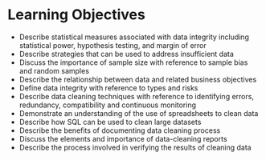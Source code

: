 # Learning Objectives
- Describe statistical measures associated with data integrity including statistical power, hypothesis testing, and margin of error
- Describe strategies that can be used to address insufficient data
- Discuss the importance of sample size with reference to sample bias and random samples
- Describe the relationship between data and related business objectives
- Define data integrity with reference to types and risks
- Describe data cleaning techniques with reference to identifying errors, redundancy, compatibility and continuous monitoring
- Demonstrate an understanding of the use of spreadsheets to clean data
- Describe how SQL can be used to clean large datasets
- Describe the benefits of documenting data cleaning process
- Discuss the elements and importance of data-cleaning reports
- Describe the process involved in verifying the results of cleaning data

